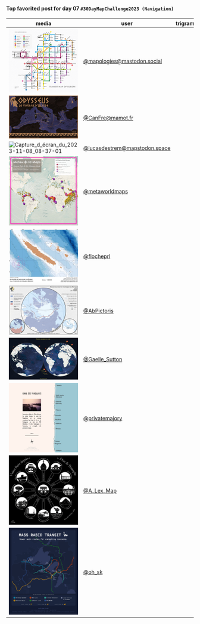 #### Top favorited post for day 07 `#30DayMapChallenge2023 (Navigation)`

| media | user | trigramme |
|-------|------|-----------|
|![image](../uploads/c902d507af5071e345c90663cc7a6d37/image.png)|[@mapologies@mastodon.social](https://mastodon.tetaneutral.net/@mapologies@mastodon.social/111367992452163054)|  |
|![image](../uploads/7b3cdfc47560387429ced7c65eed3251/image.png)|[@CanFre@mamot.fr](https://mastodon.tetaneutral.net/@CanFre@mamot.fr/111368463508861699)|  |
|![Capture_d_écran_du_2023-11-08_08-37-01](../uploads/5d96cb2aab9589d7825712d5a9b57038/Capture_d_écran_du_2023-11-08_08-37-01.png)|[@lucasdestrem@mapstodon.space](https://mastodon.tetaneutral.net/@lucasdestrem@mapstodon.space/111370296431549788)|  |
|![image](../uploads/fee8e4cce68f24c97609e537aff0ccd8/image.png)|[@metaworldmaps](https://twitter.com/metaworldmaps/status/1721994785131569391)|  |
|![image](../uploads/47b7806b2e7a512a3218ae8c2e19b8e5/image.png)|[@flocheprl](https://twitter.com/flocheprl/status/1721995300594745425)|  |
|![image](../uploads/8e25d730060e61ade7677f8f5f23fd6e/image.png)|[@AbPictoris](https://twitter.com/AbPictoris/status/1721927839178436957)|  |
|![image](../uploads/ee2f097561e30b47f7b401cb67c9c4fd/image.png)|[@Gaelle_Sutton](https://twitter.com/Gaelle_Sutton/status/1721804452733067773)|  |
|![image](../uploads/2bf1c3ccbebf6500b90c6df39c16c86d/image.png)|[@privatemajory](https://twitter.com/privatemajory/status/1721889309161304344)|  |
|![image](../uploads/9fca6fde889822dd42a45a0b0e94b17d/image.png)|[@A_Lex_Map](https://twitter.com/A_Lex_Map/status/1721801675868934340)|  |
|![image](../uploads/da239929489aeac9773f8f1fd070dba1/image.png)|[@oh_sk](https://twitter.com/oh_sk/status/1721875113224572956)|  |